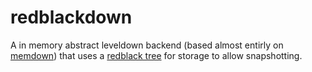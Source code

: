 redblackdown
====

A in memory abstract leveldown backend (based almost entirly on [memdown](https://github.com/rvagg/memdown)) that uses a [redblack tree](https://github.com/mikolalysenko/functional-red-black-tree) for storage to allow snapshotting.